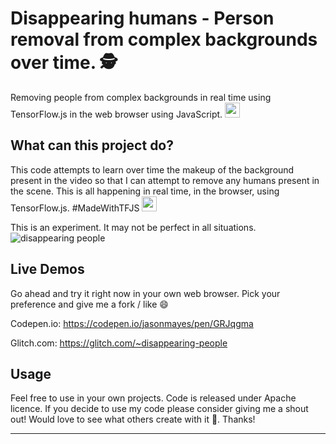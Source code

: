 # Disappearing humans - Person removal from complex backgrounds over time. 🕵️
Removing people from complex backgrounds in real time using TensorFlow.js in the web browser using JavaScript. <img src="https://user-images.githubusercontent.com/32507674/136237051-a9c95adb-410d-43c4-8dce-b2976903fc84.png" width=24px>



## What can this project do?

This code attempts to learn over time the makeup of the background present in the video so that I can attempt to remove any humans present in the scene. This is all happening in real time, in the browser, using TensorFlow.js. #MadeWithTFJS <img src="https://user-images.githubusercontent.com/32507674/136237408-dbf3728d-b41b-441d-a5e5-599b0f6e8dd4.png" width=24px>


This is an experiment. It may not be perfect in all situations.
![disappearing people](https://user-images.githubusercontent.com/4972997/74691149-882fce00-5196-11ea-80bc-f1b9cb3ff275.gif)


## Live Demos

Go ahead and try it right now in your own web browser. Pick your preference and give me a fork / like 😄

Codepen.io: https://codepen.io/jasonmayes/pen/GRJqgma

Glitch.com: https://glitch.com/~disappearing-people


## Usage

Feel free to use in your own projects. Code is released under Apache licence. If you decide to use my code please consider giving me a shout out! Would love to see what others create with it 🤩. Thanks!

---
